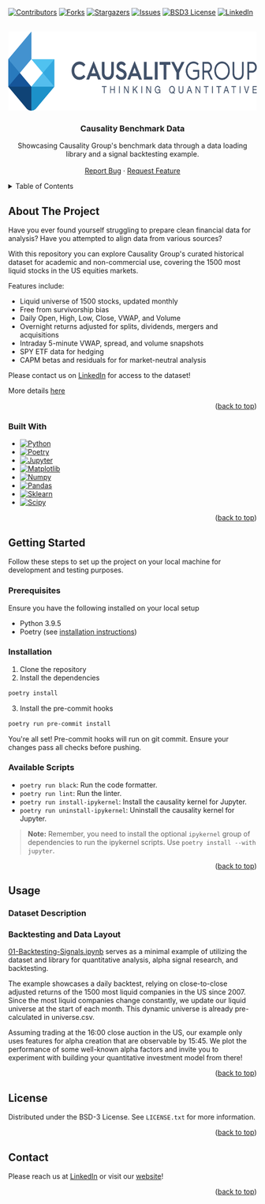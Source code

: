 <!-- Improved compatibility of back to top link: See: https://github.com/othneildrew/Best-README-Template/pull/73 -->
<a name="readme-top"></a>
<!--
*** We're using the README template at: https://github.com/othneildrew/Best-README-Template/blob/master/BLANK_README.md
-->



<!-- PROJECT SHIELDS -->
<!--
*** I'm using markdown "reference style" links for readability.
*** Reference links are enclosed in brackets [ ] instead of parentheses ( ).
*** See the bottom of this document for the declaration of the reference variables
*** for contributors-url, forks-url, etc. This is an optional, concise syntax you may use.
*** https://www.markdownguide.org/basic-syntax/#reference-style-links
-->
[![Contributors][contributors-shield]][contributors-url]
[![Forks][forks-shield]][forks-url]
[![Stargazers][stars-shield]][stars-url]
[![Issues][issues-shield]][issues-url]
[![BSD3 License][license-shield]][license-url]
[![LinkedIn][linkedin-shield]][linkedin-url]



<!-- PROJECT LOGO -->
<br />
<div align="center">
  <a href="https://www.linkedin.com/company/causality-group">
    <img src="images/logo.png" alt="Logo" width="600" height="160">
  </a>

<h3 align="center">Causality Benchmark Data</h3>

  <p align="center">
    Showcasing Causality Group's benchmark data through a data loading library and a signal backtesting example.
    <!-- <br />
    <a href="https://github.com/causality-group/causality-benchmark-dataset"><strong>Explore the docs »</strong></a> -->
    <br />
    <br />
    <!-- <a href="https://github.com/causality-group/causality-benchmark-dataset">View Demo</a>
    · -->
    <a href="https://github.com/causality-group/causality-benchmark-dataset/issues">Report Bug</a>
    ·
    <a href="https://github.com/causality-group/causality-benchmark-dataset/issues">Request Feature</a>
  </p>
</div>



<!-- TABLE OF CONTENTS -->
<details>
  <summary>Table of Contents</summary>
  <ol>
    <li>
      <a href="#about-the-project">About The Project</a>
      <ul>
        <li><a href="#built-with">Built With</a></li>
      </ul>
    </li>
    <li>
      <a href="#getting-started">Getting Started</a>
      <ul>
        <li><a href="#prerequisites">Prerequisites</a></li>
        <li><a href="#installation">Installation</a></li>
      </ul>
    </li>
    <li>
      <a href="#usage">Usage</a>
      <ul>
        <li><a href="#dataset-description">Dataset Description</a></li>
        <li><a href="#backtesting">Backtesting</a></li>
      </ul>
    </li>
    <!-- <li><a href="#roadmap">Roadmap</a></li> -->
    <!-- <li><a href="#contributing">Contributing</a></li> -->
    <li><a href="#license">License</a></li>
    <li><a href="#contact">Contact</a></li>
    <!-- <li><a href="#acknowledgments">Acknowledgments</a></li> -->
  </ol>
</details>



<!-- ABOUT THE PROJECT -->
## About The Project

<!-- [![Product Name Screen Shot][product-screenshot]](https://example.com) -->

Have you ever found yourself struggling to prepare clean financial data for analysis? Have you attempted to align data from various sources?

With this repository you can explore Causality Group's curated historical dataset for academic and non-commercial use, covering the 1500 most liquid stocks in the US equities markets.

Features include:
* Liquid universe of 1500 stocks, updated monthly
* Free from survivorship bias
* Daily Open, High, Low, Close, VWAP, and Volume
* Overnight returns adjusted for splits, dividends, mergers and acquisitions
* Intraday 5-minute VWAP, spread, and volume snapshots
* SPY ETF data for hedging
* CAPM betas and residuals for for market-neutral analysis

Please contact us on [LinkedIn](www.linkedin.com/in/markhorvath-ai) for access to the dataset!

More details [here](#usage)

<p align="right">(<a href="#readme-top">back to top</a>)</p>



### Built With

* [![Python][Python.org]][Python-url]
* [![Poetry][Poetry.org]][Poetry-url]
* [![Jupyter][Jupyter.org]][Jupyter-url]
* [![Matplotlib][Matplotlib.org]][Matplotlib-url]
* [![Numpy][Numpy.org]][Numpy-url]
* [![Pandas][Pandas.org]][Pandas-url]
* [![Sklearn][Sklearn.org]][Sklearn-url]
* [![Scipy][Scipy.org]][Scipy-url]

<p align="right">(<a href="#readme-top">back to top</a>)</p>



<!-- GETTING STARTED -->
## Getting Started

Follow these steps to set up the project on your local machine for development and testing purposes.

### Prerequisites

Ensure you have the following installed on your local setup
- Python 3.9.5
- Poetry (see [installation instructions](https://python-poetry.org/docs/#installation))

### Installation

1. Clone the repository
2. Install the dependencies
```bash
poetry install
```
3. Install the pre-commit hooks
```bash
poetry run pre-commit install
```

You're all set! Pre-commit hooks will run on git commit. Ensure your changes pass all checks before pushing.

### Available Scripts
- `poetry run black`: Run the code formatter.
- `poetry run lint`: Run the linter.
- `poetry run install-ipykernel`: Install the causality kernel for Jupyter.
- `poetry run uninstall-ipykernel`: Uninstall the causality kernel for Jupyter.

> **Note:** Remember, you need to install the optional `ipykernel` group of dependencies to run the ipykernel scripts. Use `poetry install --with jupyter`.

<p align="right">(<a href="#readme-top">back to top</a>)</p>



<!-- USAGE EXAMPLES -->
## Usage

### Dataset Description

### Backtesting and Data Layout

[01-Backtesting-Signals.ipynb](https://github.com/causality-group/causality-benchmark-data/blob/develop/causalitydata/notebook/01-Backtesting-Signals.ipynb) serves as a minimal example of utilizing the dataset and library for quantitative analysis, alpha signal research, and backtesting.

The example showcases a daily backtest, relying on close-to-close adjusted returns of the 1500 most liquid companies in the US since 2007. Since the most liquid companies change constantly, we update our liquid universe at the start of each month. This dynamic universe is already pre-calculated in universe.csv.

Assuming trading at the 16:00 close auction in the US, our example only uses features for alpha creation that are observable by 15:45. We plot the performance of some well-known alpha factors and invite you to experiment with building your quantitative investment model from there!


<p align="right">(<a href="#readme-top">back to top</a>)</p>



<!-- ROADMAP -->
<!--
## Roadmap

- [ ] Feature 1
- [ ] Feature 2
- [ ] Feature 3
    - [ ] Nested Feature

See the [open issues](https://github.com/causality-group/causality-benchmark-dataset/issues) for a full list of proposed features (and known issues).

<p align="right">(<a href="#readme-top">back to top</a>)</p>
-->


<!-- CONTRIBUTING -->
<!--
## Contributing

Contributions are what make the open source community such an amazing place to learn, inspire, and create. Any contributions you make are **greatly appreciated**.

If you have a suggestion that would make this better, please fork the repo and create a pull request. You can also simply open an issue with the tag "enhancement".
Don't forget to give the project a star! Thanks again!

1. Fork the Project
2. Create your Feature Branch (`git checkout -b feature/AmazingFeature`)
3. Commit your Changes (`git commit -m 'Add some AmazingFeature'`)
4. Push to the Branch (`git push origin feature/AmazingFeature`)
5. Open a Pull Request

<p align="right">(<a href="#readme-top">back to top</a>)</p>
-->


<!-- LICENSE -->
## License

Distributed under the BSD-3 License. See `LICENSE.txt` for more information.

<p align="right">(<a href="#readme-top">back to top</a>)</p>



<!-- CONTACT -->
## Contact

Please reach us at [LinkedIn](https://www.linkedin.com/in/markhorvath-ai) or visit our [website](https://www.causalitygroup.com)!

<p align="right">(<a href="#readme-top">back to top</a>)</p>



<!-- ACKNOWLEDGMENTS -->
<!--
## Acknowledgments

* []()
* []()
* []()

<p align="right">(<a href="#readme-top">back to top</a>)</p>
-->


<!-- MARKDOWN LINKS & IMAGES -->
<!-- https://www.markdownguide.org/basic-syntax/#reference-style-links -->
[contributors-shield]: https://img.shields.io/github/contributors/causality-group/causality-benchmark-data?style=for-the-badge
[contributors-url]: https://github.com/causality-group/causality-benchmark-data/graphs/contributors
[forks-shield]: https://img.shields.io/github/forks/causality-group/causality-benchmark-data.svg?style=for-the-badge
[forks-url]: https://github.com/causality-group/causality-benchmark-data/network/members
[stars-shield]: https://img.shields.io/github/stars/causality-group/causality-benchmark-data?style=for-the-badge
[stars-url]: https://github.com/causality-group/causality-benchmark-data/stargazers
[issues-shield]: https://img.shields.io/github/issues/causality-group/causality-benchmark-data.svg?style=for-the-badge
[issues-url]: https://github.com/causality-group/causality-benchmark-data/issues
[license-shield]: https://img.shields.io/github/license/causality-group/causality-benchmark-data.svg?style=for-the-badge
<!-- TODO: Change the url to master before merging develop into master -->
[license-url]: https://github.com/causality-group/causality-benchmark-data/blob/develop/LICENSE.txt
[linkedin-shield]: https://img.shields.io/badge/-LinkedIn-black.svg?style=for-the-badge&logo=linkedin&colorB=555
[linkedin-url]: https://linkedin.com/company/causality-group
<!-- [product-screenshot]: images/screenshot.png -->
[Python.org]: https://img.shields.io/badge/Python-3.9.5-blue?style=for-the-badge&logo=python&logoColor=ffdd54&labelColor=3776ab&color=3776ab
[Python-url]: https://python.org/
[Poetry.org]: https://img.shields.io/badge/Poetry-1.7.1-%233B82F6?style=for-the-badge&logo=poetry&logoColor=0B3D8D&labelColor=%233B82F6
[Poetry-url]: https://python-poetry.org/
[Jupyter.org]: https://img.shields.io/badge/jupyter-8.6.0-%23FA0F00.svg?style=for-the-badge&logo=jupyter&logoColor=white&labelColor=%23FA0F00
[Jupyter-url]: https://jupyter.org/
[Pandas.org]: https://img.shields.io/badge/pandas-2.2.0-%23150458.svg?style=for-the-badge&logo=pandas&logoColor=white&labelColor=%23150458&color=%23150458
[Pandas-url]: https://pandas.pydata.org/
[Matplotlib.org]: https://img.shields.io/badge/Matplotlib-3.8.3-%23ffffff.svg?style=for-the-badge&logo=Matplotlib&logoColor=black&labelColor=%23ffffff
[Matplotlib-url]: https://matplotlib.org
[Numpy.org]: https://img.shields.io/badge/numpy-1.26.4-%23013243.svg?style=for-the-badge&logo=numpy&logoColor=white&labelColor=%23013243
[Numpy-url]: https://numpy.org
[Sklearn.org]: https://img.shields.io/badge/scikit--learn-1.0.1-%23F7931E.svg?style=for-the-badge&logo=scikit-learn&logoColor=white&labelColor=%23F7931E
[Sklearn-url]: http://scikit-learn.org
[SciPy.org]: https://img.shields.io/badge/SciPy-1.12.0-%230C55A5.svg?style=for-the-badge&logo=scipy&logoColor=%white&labelColor=%230C55A5
[Scipy-url]: https://scipy.org
